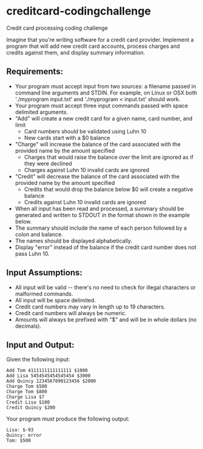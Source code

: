# creditcard-codingchallenge
Credit card processing coding challenge 

Imagine that you're writing software for a credit card provider.  Implement a
program that will add new credit card accounts, process charges and credits
against them, and display summary information.

## Requirements:

- Your program must accept input from two sources: a filename passed in
  command line arguments and STDIN. For example, on Linux or OSX both
  './myprogram input.txt' and './myprogram < input.txt' should work.
- Your program must accept three input commands passed with space delimited
  arguments.
- "Add" will create a new credit card for a given name, card number, and limit
   - Card numbers should be validated using Luhn 10
   - New cards start with a $0 balance
- "Charge" will increase the balance of the card associated with the provided
  name by the amount specified
   - Charges that would raise the balance over the limit are ignored as if they
     were declined
   - Charges against Luhn 10 invalid cards are ignored
- "Credit" will decrease the balance of the card associated with the provided
  name by the amount specified
   - Credits that would drop the balance below $0 will create a negative balance
   - Credits against Luhn 10 invalid cards are ignored
- When all input has been read and processed, a summary should be generated and
  written to STDOUT in the format shown in the example below.
- The summary should include the name of each person followed by a colon and
  balance.
- The names should be displayed alphabetically.
- Display "error" instead of the balance if the credit card number does not pass
  Luhn 10.

## Input Assumptions:

- All input will be valid -- there's no need to check for illegal characters
  or malformed commands.
- All input will be space delimited.
- Credit card numbers may vary in length up to 19 characters.
- Credit card numbers will always be numeric.
- Amounts will always be prefixed with "$" and will be in whole dollars (no
  decimals).

## Input and Output:

Given the following input:

```
Add Tom 4111111111111111 $1000
Add Lisa 5454545454545454 $3000
Add Quincy 1234567890123456 $2000
Charge Tom $500
Charge Tom $800
Charge Lisa $7
Credit Lisa $100
Credit Quincy $200
```

Your program must produce the following output:

```
Lisa: $-93
Quincy: error
Tom: $500
```
